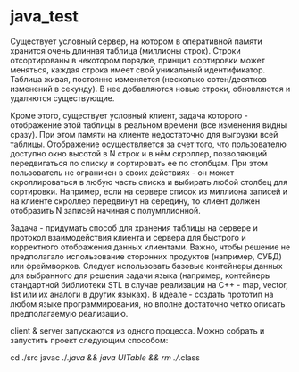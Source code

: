 # java_test


Существует условный сервер, на котором в оперативной памяти хранится очень длинная таблица (миллионы строк).
Строки отсортированы в некотором порядке, принцип сортировки может меняться, каждая строка имеет свой уникальный идентификатор.
Таблица живая, постоянно изменяется (несколько сотен/десятков изменений в секунду). В нее добавляются новые строки, обновляются и удаляются существующие.

Кроме этого, существует условный клиент, задача которого - отображение этой таблицы в реальном времени (все изменения видны сразу). При этом памяти на клиенте недостаточно для выгрузки всей таблицы.
Отображение осуществляется за счет того, что пользователю доступно окно высотой в N строк и в нём скроллер, позволяющий передвигаться по списку и сортировать ее по столбцам. При этом пользователь не ограничен в своих действиях - он может скроллироваться в любую часть списка и выбирать любой столбец для сортировки. Например, если на сервере список из миллиона записей и на клиенте скроллер передвинут на середину, то клиент должен отобразить N записей начиная с полумллионной.

Задача - придумать способ для хранения таблицы на сервере и протокол взаимодействия клиента и сервера для быстрого и корректного отображения данных клиентами. Важно, чтобы решение не предполагало использование сторонних продуктов (например, СУБД) или фреймворков. Следует использовать базовые контейнеры данных для выбранного для решения задачи языка (например, контейнеры стандартной библиотеки STL в случае реализации на C++ - map, vector, list или их аналоги в других языках).
В идеале - создать прототип на любом языке программирования, но вполне достаточно четко описать предполагаемую реализацию.

client & server запускаются из одного процесса. Можно собрать и запустить проект следующим способом:

cd ./src
javac ./*.java && java UITable  && rm ./*.class

